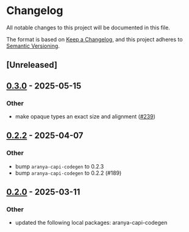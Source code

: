 # Changelog

All notable changes to this project will be documented in this file.

The format is based on [Keep a Changelog](https://keepachangelog.com/en/1.0.0/),
and this project adheres to [Semantic Versioning](https://semver.org/spec/v2.0.0.html).

## [Unreleased]

## [0.3.0](https://github.com/aranya-project/aranya-core/compare/aranya-capi-macro-v0.2.2...aranya-capi-macro-v0.3.0) - 2025-05-15

### Other

- make opaque types an exact size and alignment ([#239](https://github.com/aranya-project/aranya-core/pull/239))

## [0.2.2](https://github.com/aranya-project/aranya-core/compare/aranya-capi-macro-v0.2.1...aranya-capi-macro-v0.2.2) - 2025-04-07

### Other

- bump `aranya-capi-codegen` to 0.2.3
- bump `aranya-capi-codegen` to 0.2.2 (#189)

## [0.2.0](https://github.com/aranya-project/aranya-core/compare/aranya-capi-macro-v0.1.0...aranya-capi-macro-v0.2.0) - 2025-03-11

### Other

- updated the following local packages: aranya-capi-codegen
